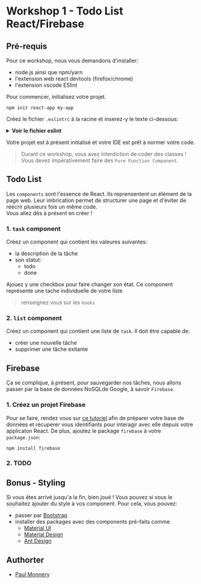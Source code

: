 # Workshop 1 - Todo List React/Firebase

## Pré-requis

Pour ce workshop, nous vous demandons d'installer:
- node.js ainsi que npm/yarn
- l'extension web react devtools (firefox/chrome)
- l'extension vscode ESlint


Pour commencer, initialisez votre projet.
```
npm init react-app my-app
```

Créez le fichier `.eslintrc` à la racine et inserez-y le texte ci-dessous:
<Details><Summary><strong>Voir le fichier eslint</strong></Summary>

```json
{
  "extends": "airbnb",
  "env": {
    "node": true,
    "es6": true,
    "browser": true
  },
  "parser": "babel-eslint",
  "rules": {
    "react/jsx-filename-extension": [
      1,
      {
        "extensions": [
          ".js",
          ".jsx"
        ]
      }
    ]
  }
}
```
</Details>

Votre projet est à présent initialisé et votre IDE est prêt à normer votre code.

> Durant ce workshop, vous avez interdiction de coder des classes ! Vous devez impérativement faire des `Pure Function Component`.

## Todo List

Les `components` sont l'essence de React. Ils reprensentent un élément de la page web. Leur imbrication permet de structurer une page et d'éviter de réécrir plusieurs fois un même code.  
Vous allez dès à présent en créer !

### 1. `task` component

Créez un component qui contient les valeures suivantes:
  - la description de la tâche
  - son statut:
    - todo
    - done

Ajouez y une checkbox pour faire changer son état. Ce component représente une tache individuelle de votre liste

> renseignez vous sur les `hooks`

### 2. `list` component

Créez un component qui contient une liste de `task`. Il doit être capable de:
- créer une nouvelle tâche
- supprimer une tâche exitante


## Firebase

Ça se complique, à présent, pour sauvegarder nos tâches, nous allons passer par la base de données NoSQLde Google, à savoir `Firebase`.

### 1. Créez un projet Firebase

Pour se faire, rendez vous sur [ce tutoriel](https://firebase.google.com/docs/web/setup) afin de préparer votre base de données et récuperer vous identifiants pour interagir avec elle depuis votre applicaton React. De plus, ajoutez le package `firebase` à votre `package.json`:
```
npm install firebase
```

### 2. TODO


## Bonus - Styling

Si vous êtes arrivé jusqu'a la fin, bien joué ! Vous pouvez si vous le souhaitez ajouter du style à vos component. Pour cela, vous pouvez:
- passer par [Bootstrap](https://getbootstrap.com/)
- installer des packages avec des components pré-faits comme
  - [Material UI](https://material-ui.com/)
  - [Material Design](https://material.io/design/)
  - [Ant Design](https://ant.design/)


## Authorter
- [Paul Monnery](https://github.com/PaulMonnery/)